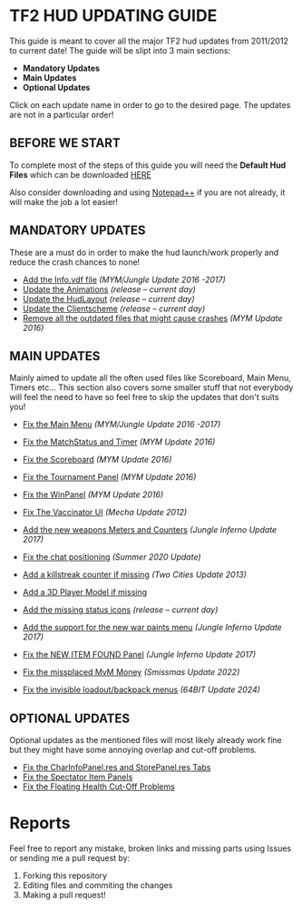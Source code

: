 # TF2 HUD UPDATING GUIDE

This guide is meant to cover all the major TF2 hud updates from 2011/2012 to current date!
The guide will be slipt into 3 main sections:

* **Mandatory Updates**
* **Main Updates**
* **Optional Updates**

Click on each update name in order to go to the desired page. The updates are not in a particular order!

## BEFORE WE START

To complete most of the steps of this guide you will need the **Default Hud Files** which can be downloaded [HERE](https://github.com/Hypnootize/TF2-Default-Hud/archive/master.zip)

Also consider downloading and using [Notepad++](https://notepad-plus-plus.org/downloads) if you are not already, it will make the job a lot easier!

## MANDATORY UPDATES

These are a must do in order to make the hud launch/work properly and reduce the crash chances to none!

* [Add the Info.vdf file](https://github.com/Hypnootize/Huds-Update-Guide/blob/master/Updates/Adding%20the%20info.vdf.md) *(MYM/Jungle Update 2016 -2017)*
* [Update the Animations](https://github.com/Hypnootize/Huds-Update-Guide/blob/master/Updates/Updating%20the%20Animations.md) *(release – current day)*
* [Update the HudLayout](https://github.com/Hypnootize/Huds-Update-Guide/blob/master/Updates/Updating%20the%20HudLayout.md) *(release – current day)*
* [Update the Clientscheme](https://github.com/Hypnootize/Huds-Update-Guide/blob/master/Updates/Updating%20the%20ClientScheme.md) *(release – current day)*
* [Remove all the outdated files that might cause crashes](https://github.com/Hypnootize/Huds-Update-Guide/blob/master/Updates/Removing%20Outdated%20and%20Uneeded%20Files.md) *(MYM Update 2016)*

## MAIN UPDATES

Mainly aimed to update all the often used files like Scoreboard, Main Menu, Timers etc...
This section also covers some smaller stuff that not everybody will feel the need to have so feel free to skip the updates that don't suits you!

* [Fix the Main Menu](https://github.com/Hypnootize/Huds-Update-Guide/blob/master/Updates/Fixing%20the%20Main%20Menu.md) *(MYM/Jungle Update 2016 -2017)*
* [Fix the MatchStatus and Timer](https://github.com/Hypnootize/Huds-Update-Guide/blob/master/Updates/Fixing%20the%20MatchStatus%20and%20Timer.md) *(MYM Update 2016)*
* [Fix the Scoreboard](https://github.com/Hypnootize/Huds-Update-Guide/blob/master/Updates/Fixing%20the%20Scoreboard.md) *(MYM Update 2016)*
* [Fix the Tournament Panel](https://github.com/Hypnootize/Huds-Update-Guide/blob/master/Updates/Fixing%20the%20Tournament%20Panel.md) *(MYM Update 2016)*
* [Fix the WinPanel](https://github.com/Hypnootize/Huds-Update-Guide/blob/master/Updates/Fixing%20the%20WinPanel.md) *(MYM Update 2016)*
* [Fix The Vaccinator UI](https://github.com/Hypnootize/Huds-Update-Guide/blob/master/Updates/Fixing%20the%20Vaccinator%20UI.md) *(Mecha Update 2012)*
* [Add the new weapons Meters and Counters](https://github.com/Hypnootize/Huds-Update-Guide/blob/master/Updates/Adding%20New%20Weapons%20Meters%20and%20Counters.md) *(Jungle Inferno Update 2017)*
* [Fix the chat positioning](https://github.com/Hypnootize/Huds-Update-Guide/blob/master/Updates/Fixing%20the%20Chat%20Positioning.md) *(Summer 2020 Update)*

* [Add a killstreak counter if missing](https://github.com/Hypnootize/Huds-Update-Guide/blob/master/Updates/Adding%20a%20Killstreak%20Counter.md) *(Two Cities Update 2013)*
* [Add a 3D Player Model if missing](https://github.com/Hypnootize/Huds-Update-Guide/blob/master/Updates/Adding%20a%203D%20Player%20Model.md) 
* [Add the missing status icons](https://github.com/Hypnootize/Huds-Update-Guide/blob/master/Updates/Adding%20Missing%20Status%20Icons.md) *(release – current day)*
* [Add the support for the new war paints menu](https://github.com/Hypnootize/Huds-Update-Guide/blob/master/Updates/Adding%20War%20Paints%20Support.md) *(Jungle Inferno Update 2017)*
* [Fix the NEW ITEM FOUND Panel](https://github.com/Hypnootize/Huds-Update-Guide/blob/master/Updates/Fixing%20New%20Item%20Found%20Panel.md) *(Jungle Inferno Update 2017)*
* [Fix the missplaced MvM Money](https://github.com/Hypnootize/Huds-Update-Guide/blob/master/Updates/Fixing%20the%20MvM%20money.md) *(Smissmas Update 2022)*
* [Fix the invisible loadout/backpack menus](https://github.com/Hypnootize/Huds-Update-Guide/blob/master/Updates/Fixing%20the%20Invisible%20Loadouts.md) *(64BIT Update 2024)*

## OPTIONAL UPDATES

Optional updates as the mentioned files will most likely already work fine but they might have some annoying overlap and cut-off problems.

* [Fix the CharInfoPanel.res and StorePanel.res Tabs](https://github.com/Hypnootize/Huds-Update-Guide/blob/master/Updates/Fixing%20the%20CharInfoPanel%20and%20StorePanel%20Tabs.md)
* [Fix the Spectator Item Panels](https://github.com/Hypnootize/Huds-Update-Guide/blob/master/Updates/Fixing%20the%20Spectator%20Item%20Panels.md)
* [Fix the Floating Health Cut-Off Problems](https://github.com/Hypnootize/Huds-Update-Guide/blob/master/Updates/Fixing%20the%20Floating%20Health%20Cut-Off%20Problems.md)

# Reports

Feel free to report any mistake, broken links and missing parts using Issues or sending me a pull request by:

1. Forking this repository
2. Editing files and commiting the changes
3. Making a pull request!